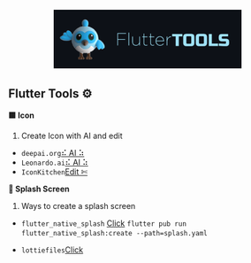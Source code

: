 <!-- logo IMG -->
<p align="center">
    <img width="340" src="@bastndev/img/dash.gif" alt="Vite logo">
  </a>
</p>

<!-- - --- --- --- Create Icon -- --- --- ---  -->
## Flutter Tools ⚙️
**🟩 Icon**
1. Create Icon with AI and edit
- ``deepai.org``[⠮ AI ⠵](https://deepai.org/machine-learning-model/cute-creature-generator)
- ``Leonardo.ai``[⠮ AI ⠵](https://app.leonardo.ai)
- ``IconKitchen``[Edit ✄](https://icon.kitchen/)

<!-- - --- --- --- Create Splash Screen -- --- --- ---  -->
**🐲 Splash Screen**

1. Ways to create a splash screen

- ``flutter_native_splash`` [Click](https://pub.dev/packages/flutter_native_splash)
``flutter pub run flutter_native_splash:create --path=splash.yaml``


- ``lottiefiles``[Click](https://lottiefiles.com/)